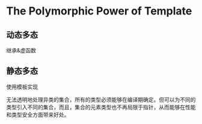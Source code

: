 # The Polymorphic Power of Template

## 动态多态

继承&虚函数

## 静态多态

使用模板实现

无法透明地处理异类的集合，所有的类型必须能够在编译期确定。但可以为不同的类型引入不同的集合，而且，集合的元素类型也不再局限于指针，从而能够在性能和类型安全方面带来好处。

